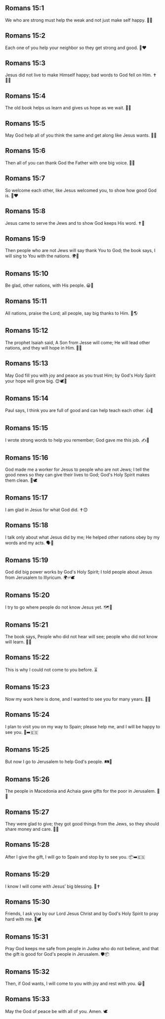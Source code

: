 ## Romans 15:1
We who are strong must help the weak and not just make self happy. 🤝💪
## Romans 15:2
Each one of you help your neighbor so they get strong and good. 🧱❤️
## Romans 15:3
Jesus did not live to make Himself happy; bad words to God fell on Him. ✝️🙅‍♂️
## Romans 15:4
The old book helps us learn and gives us hope as we wait. 📖🌟
## Romans 15:5
May God help all of you think the same and get along like Jesus wants. 🙏🤗
## Romans 15:6
Then all of you can thank God the Father with one big voice. 🙌🎶
## Romans 15:7
So welcome each other, like Jesus welcomed you, to show how good God is. 🤗❤️
## Romans 15:8
Jesus came to serve the Jews and to show God keeps His word. ✝️📜
## Romans 15:9
Then people who are not Jews will say thank You to God; the book says, I will sing to You with the nations. 🌍🎵
## Romans 15:10
Be glad, other nations, with His people. 😀🎉
## Romans 15:11
All nations, praise the Lord; all people, say big thanks to Him. 🙌🌎
## Romans 15:12
The prophet Isaiah said, A Son from Jesse will come; He will lead other nations, and they will hope in Him. 🌱👑
## Romans 15:13
May God fill you with joy and peace as you trust Him; by God's Holy Spirit your hope will grow big. 😊🕊️🌟
## Romans 15:14
Paul says, I think you are full of good and can help teach each other. 👍👥
## Romans 15:15
I wrote strong words to help you remember; God gave me this job. ✍️🙏
## Romans 15:16
God made me a worker for Jesus to people who are not Jews; I tell the good news so they can give their lives to God; God's Holy Spirit makes them clean. 📣🕊️
## Romans 15:17
I am glad in Jesus for what God did. ✝️😊
## Romans 15:18
I talk only about what Jesus did by me; He helped other nations obey by my words and my acts. 🗣️🤲
## Romans 15:19
God did big power works by God's Holy Spirit; I told people about Jesus from Jerusalem to Illyricum. 🌍⚡🕊️
## Romans 15:20
I try to go where people do not know Jesus yet. 🗺️🚶
## Romans 15:21
The book says, People who did not hear will see; people who did not know will learn. 👀📖
## Romans 15:22
This is why I could not come to you before. ⏳
## Romans 15:23
Now my work here is done, and I wanted to see you for many years. 🧭💌
## Romans 15:24
I plan to visit you on my way to Spain; please help me, and I will be happy to see you. 🧳➡️🇪🇸
## Romans 15:25
But now I go to Jerusalem to help God's people. 🛤️🤝
## Romans 15:26
The people in Macedonia and Achaia gave gifts for the poor in Jerusalem. 🎁💖
## Romans 15:27
They were glad to give; they got good things from the Jews, so they should share money and care. 💞💵
## Romans 15:28
After I give the gift, I will go to Spain and stop by to see you. 📦➡️🇪🇸
## Romans 15:29
I know I will come with Jesus’ big blessing. 🎁✝️
## Romans 15:30
Friends, I ask you by our Lord Jesus Christ and by God's Holy Spirit to pray hard with me. 🙏🕊️
## Romans 15:31
Pray God keeps me safe from people in Judea who do not believe, and that the gift is good for God's people in Jerusalem. 🛡️📦
## Romans 15:32
Then, if God wants, I will come to you with joy and rest with you. 😀🛌
## Romans 15:33
May the God of peace be with all of you. Amen. 🕊️
